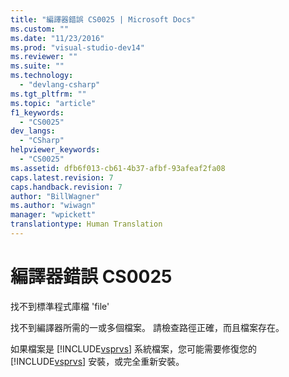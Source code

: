 ```yaml
---
title: "編譯器錯誤 CS0025 | Microsoft Docs"
ms.custom: ""
ms.date: "11/23/2016"
ms.prod: "visual-studio-dev14"
ms.reviewer: ""
ms.suite: ""
ms.technology: 
  - "devlang-csharp"
ms.tgt_pltfrm: ""
ms.topic: "article"
f1_keywords: 
  - "CS0025"
dev_langs: 
  - "CSharp"
helpviewer_keywords: 
  - "CS0025"
ms.assetid: dfb6f013-cb61-4b37-afbf-93afeaf2fa08
caps.latest.revision: 7
caps.handback.revision: 7
author: "BillWagner"
ms.author: "wiwagn"
manager: "wpickett"
translationtype: Human Translation
---
```

# 編譯器錯誤 CS0025
找不到標準程式庫檔 'file'  
  
 找不到編譯器所需的一或多個檔案。 請檢查路徑正確，而且檔案存在。  
  
 如果檔案是 [!INCLUDE[vsprvs](../../csharp/includes/vsprvs_md.md)] 系統檔案，您可能需要修復您的 [!INCLUDE[vsprvs](../../csharp/includes/vsprvs_md.md)] 安裝，或完全重新安裝。